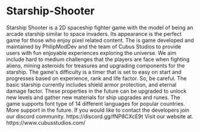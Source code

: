 <h1>Starship-Shooter</h1>
<a href="Screenshot_20240219-115448.png" title="banner"></a>
<p>
 Starship Shooter is a 2D spaceship fighter game with the model of being an arcade starship similar to space invaders. Its appearance is the perfect game for those who enjoy pixel related content.
The is game developed and maintained by PhilipModDev and the team of Cubus Studios to provide users with fun enjoyable experiences exploring the universe. 
We aim include hard to medium challenges that the players are face when fighting aliens, mining asteroids for treasures and upgrading components for the starship. The game's difficulty is a timer that is set to easy on start and progresses based on experience, rank and life factor. So, be careful.
The basic starship currently includes shield armor protection, and eternal damage factor. These properties in the future can be upgraded to unlock new levels and gather new materials for ship upgrades and runes.
The game supports font type of 14 different languages for popular countries.
More support in the future.
If you would like to contact the developers join our discord community.
https://discord.gg/fNP8CXcE9t
Visit our website at.
https://www.cubusstudios.com/
</p>
